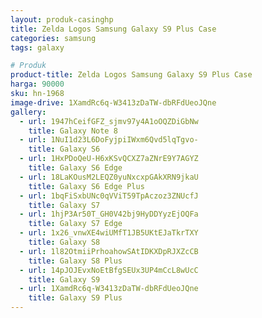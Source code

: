```yaml
---
layout: produk-casinghp
title: Zelda Logos Samsung Galaxy S9 Plus Case
categories: samsung
tags: galaxy

# Produk
product-title: Zelda Logos Samsung Galaxy S9 Plus Case
harga: 90000
sku: hn-1968
image-drive: 1XamdRc6q-W3413zDaTW-dbRFdUeoJQne
gallery:
  - url: 1947hCeifGFZ_sjmv97y4A1oOQZDiGbNw
    title: Galaxy Note 8
  - url: 1NuI1d23L6DoFyjpiIWxm6Qvd5lqTgvo-
    title: Galaxy S6
  - url: 1HxPDoQeU-H6xKSvQCXZ7aZNrE9Y7AGYZ
    title: Galaxy S6 Edge
  - url: 18LaKOusM2LEQZ0yuNxcxpGAkXRN9jkaU
    title: Galaxy S6 Edge Plus
  - url: 1bqFiSxbUNc0qVViT59TpAczoz3ZNUcfJ
    title: Galaxy S7
  - url: 1hjP3Ar50T_GH0V42bj9HyDDYyzEjOQFa
    title: Galaxy S7 Edge
  - url: 1x26_vnwXE4wiUMfT1JB5UKtEJaTkrTXY
    title: Galaxy S8
  - url: 1l82OtmiiPrhoahowSAtIDKXDpRJXZcCB
    title: Galaxy S8 Plus
  - url: 14pJOJEvxNoEtBfgSEUx3UP4mCcL8wUcC
    title: Galaxy S9
  - url: 1XamdRc6q-W3413zDaTW-dbRFdUeoJQne
    title: Galaxy S9 Plus
---
```

